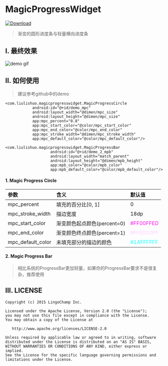 # MagicProgressWidget

[![Download][bintray_svg]][bintray_link]

> 渐变的圆形进度条与轻量横向进度条

## I. 最终效果

![demo gif][demo_gif]

## II. 如何使用

> 建议参考github中的demo

```
<com.liulishuo.magicprogresswidget.MagicProgressCircle
            android:id="@+id/demo_mpc"
            android:layout_width="@dimen/mpc_size"
            android:layout_height="@dimen/mpc_size"
            app:mpc_percent="0.8"
            app:mpc_start_color="@color/mpc_start_color"
            app:mpc_end_color="@color/mpc_end_color"
            app:mpc_stroke_width="@dimen/mpc_stroke_width"
            app:mpc_default_color="@color/mpc_default_color"/>

<com.liulishuo.magicprogresswidget.MagicProgressBar
                    android:id="@+id/demo_2_mpb"
                    android:layout_width="match_parent"
                    android:layout_height="@dimen/mpb_height"
                    app:mpb_color="@color/mpb_color"
                    app:mpb_default_color="@color/mpb_default_color"/>
```

#### 1. Magic Progress Circle

| 参数 | 含义 | 默认值 |
| :--- | :--- | :--- |
| mpc_percent | 填充的百分比[0, 1] | 0 |
| mpc_stroke_width | 描边宽度 | 18dp |
| mpc_start_color | 渐变颜色起点颜色(percent=0) | <font color="#FF00FFED">#FF00FFED</font> |
| mpc_end_color | 渐变颜色终点颜色(percent=1) | <font color="#FFED00FF">#FFED00FF</font> |
| mpc_default_color | 未填充部分的描边的颜色 | <font color="#1AFFFFFF">#1AFFFFFF</font> |

#### 2. Magic Progress Bar

> 相比系统的ProgressBar更加轻量，如果你的ProgressBar要求不是很复杂，推荐使用

## III. LICENSE

```
Copyright (c) 2015 LingoChamp Inc.

Licensed under the Apache License, Version 2.0 (the "License");
you may not use this file except in compliance with the License.
You may obtain a copy of the License at

   http://www.apache.org/licenses/LICENSE-2.0

Unless required by applicable law or agreed to in writing, software
distributed under the License is distributed on an "AS IS" BASIS,
WITHOUT WARRANTIES OR CONDITIONS OF ANY KIND, either express or implied.
See the License for the specific language governing permissions and
limitations under the License.
```

[demo_gif]: https://github.com/lingochamp/MagicProgressWidget/raw/master/art/demo.gif
[bintray_svg]: https://api.bintray.com/packages/jacksgong/maven/MagicProgressWidget/images/download.svg
[bintray_link]: https://bintray.com/jacksgong/maven/MagicProgressWidget/_latestVersion
